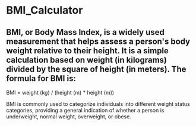 # BMI_Calculator
## BMI, or Body Mass Index, is a widely used measurement that helps assess a person's body weight relative to their height. It is a simple calculation based on weight (in kilograms) divided by the square of height (in meters). The formula for BMI is:

BMI = weight (kg) / (height (m) * height (m))

BMI is commonly used to categorize individuals into different weight status categories, providing a general indication of whether a person is underweight, normal weight, overweight, or obese. 
